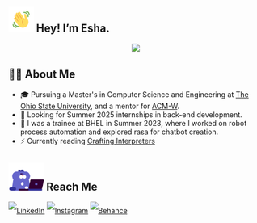 ## <a href="https://tenor.com/view/elsalla-gif-19369358"><img src="resources/wave-tenor.gif" alt="hand-wave" width="50"/></a> Hey! I’m Esha.
<div align="center">
<img src="https://readme-typing-svg.herokuapp.com?font=monospace&color=00C6E0&size=35&center=true&vCenter=true&multiline=false&width=750&height=180&lines=Make+the+plan.;Execute+the+plan.;Expect+the+plan+to+go+off+the+rails.;Throw+away+the+plan.">
</div>


## 👩‍💻 About Me

- 🎓 Pursuing a Master's in Computer Science and Engineering at [The Ohio State University](https://www.osu.edu/), and a mentor for [ACM-W](https://acmwosu.github.io/). 
- 🌱 Looking for Summer 2025 internships in back-end development.
- 🔭 I was a trainee at BHEL in Summer 2023, where I worked on robot process automation and explored rasa for chatbot creation. 
- ⚡ Currently reading [Crafting Interpreters](https://craftinginterpreters.com/contents.html)

##  <a href="https://tenor.com/view/the-loveable-zoo-cat-purple-laptop-busy-gif-14467181"><img src="resources/typing-tenor.gif" alt="cat typing gif" width="70"/></a> Reach Me
<div style="line-height:250%">
<a href="https://www.linkedin.com/in/eshabaweja/"><img alt="LinkedIn" src="https://img.shields.io/badge/LinkedIn-0077B5?style=for-the-badge&logo=linkedin&logoColor=white"></a>
<a href="https://www.instagram.com/eshcapist/"><img alt="Instagram" src="https://img.shields.io/badge/Instagram-E4405F?style=for-the-badge&logo=instagram&logoColor=white"></a>
<a href="https://www.behance.net/eshcapist"><img alt="Behance" src="https://img.shields.io/badge/-Behance-blue?style=for-the-badge&logo=behance&logoColor=white"></a>
</div>

